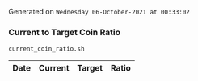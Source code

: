 Generated on `Wednesday 06-October-2021 at 00:33:02`

### Current to Target Coin Ratio
`current_coin_ratio.sh`

Date|Current|Target|Ratio
---|---|---|---
